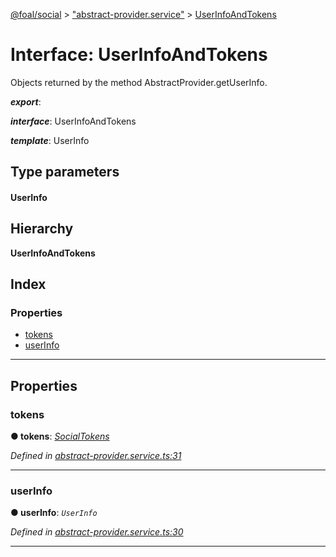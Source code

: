 [@foal/social](../README.md) > ["abstract-provider.service"](../modules/_abstract_provider_service_.md) > [UserInfoAndTokens](../interfaces/_abstract_provider_service_.userinfoandtokens.md)

# Interface: UserInfoAndTokens

Objects returned by the method AbstractProvider.getUserInfo.

*__export__*: 

*__interface__*: UserInfoAndTokens

*__template__*: UserInfo

## Type parameters
#### UserInfo 
## Hierarchy

**UserInfoAndTokens**

## Index

### Properties

* [tokens](_abstract_provider_service_.userinfoandtokens.md#tokens)
* [userInfo](_abstract_provider_service_.userinfoandtokens.md#userinfo)

---

## Properties

<a id="tokens"></a>

###  tokens

**● tokens**: *[SocialTokens](_abstract_provider_service_.socialtokens.md)*

*Defined in [abstract-provider.service.ts:31](https://github.com/FoalTS/foal/blob/70cc46bd/packages/social/src/abstract-provider.service.ts#L31)*

___
<a id="userinfo"></a>

###  userInfo

**● userInfo**: *`UserInfo`*

*Defined in [abstract-provider.service.ts:30](https://github.com/FoalTS/foal/blob/70cc46bd/packages/social/src/abstract-provider.service.ts#L30)*

___

